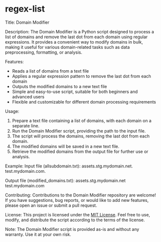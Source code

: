 # regex-list

Title: Domain Modifier

Description:
The Domain Modifier is a Python script designed to process a list of domains and remove the last dot from each domain using regular expressions. It provides a convenient way to modify domains in bulk, making it useful for various domain-related tasks such as data preprocessing, formatting, or analysis.

Features:
- Reads a list of domains from a text file
- Applies a regular expression pattern to remove the last dot from each domain
- Outputs the modified domains to a new text file
- Simple and easy-to-use script, suitable for both beginners and advanced users
- Flexible and customizable for different domain processing requirements

Usage:
1. Prepare a text file containing a list of domains, with each domain on a separate line.
2. Run the Domain Modifier script, providing the path to the input file.
3. The script will process the domains, removing the last dot from each domain.
4. The modified domains will be saved in a new text file.
5. Retrieve the modified domains from the output file for further use or analysis.

Example:
Input file (allsubdomain.txt):
assets.stg.mydomain.net.
test.mydomain.com.

Output file (modified_domains.txt):
assets.stg.mydomain.net
test.mydomain.com

Contributing:
Contributions to the Domain Modifier repository are welcome! If you have suggestions, bug reports, or would like to add new features, please open an issue or submit a pull request.

License:
This project is licensed under the [MIT License](link-to-license-file). Feel free to use, modify, and distribute the script according to the terms of the license.

Note:
The Domain Modifier script is provided as-is and without any warranty. Use it at your own risk.

